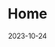 ---
title: 'Home'
date: 2023-10-24
type: landing

design:
  # Default section spacing
  spacing: "4rem"

sections:
  - block: hero
    content:
      title: Damla & Endre
      text: 👋 Düğünümüze hoş geldiniz! 👋
      primary_action:
        text: Şuna (Lütfen Tıklayın) veya bildirmek için tıklayın falan mı yazsanız acaba
        url: https://forms.gle/Bw9dwZUoYgspjnuJ9
        icon: calendar-days
      announcement:
        text: Şimdi sizden tarihi ve katılma niyetinizi not 
        link:
          text: etmenizi rica ediyoruz
          url: https://forms.gle/ZPfoa3HFsrnePHmeA
    design:
      spacing:
        padding: [0, 0, 0, 0]
        margin: [0, 0, 0, 0]
      # For full-screen, add `min-h-screen` below
      css_class: "dark"
      background:
        image:
          # Add your image background to `assets/media/`.
          filename: lupines.jpg
          filters:
            brightness: 0.2
  - block: markdown
    id: schedule
    content:
      title: Program
      text: Düğünümüz 10 Ağustos 2024 tarihinde saat 18:30'da gerçekleşecektir. Detayları sizlerle yakında paylaşacağız.
  - block: cta-image-paragraph
    id: venue
    content:
      items:
        - title: Mekan
          text: ⭐ A11 Hotel Bosphorus ⭐
          feature_icon: check
          features:
            - "Adres: Mimar Sinan, Paşa Limanı Cd. No:4, 34550 Üsküdar/İstanbul"
            - "Web sitesi: https://a11hotel.com/"
            - "Not: Davetlilerimiz için otelde sınırlı sayıda oda ayırtılmıştır. Bilgi ve rezervasyon için Hasret Hanım'a ulaşabilirsiniz: +90 542 229 88 99"
          # Upload image to `assets/media/` and reference the filename here
          image: A11_wedding.jpeg
          button:
            text: Google maps link📍
            url: https://maps.app.goo.gl/GtT4GBTT9orkwY8c8
          design:
            css_class: "bg-gray-100 dark:bg-gray-900"
  - block: markdown
    id: contact
    content:
      title: İletişim
      text: |-
        Bizimle aşağıdaki yollardan iletişime geçebilirsiniz:
        - 📧 [damlaendre@gmail.com](email:damlaendre@gmail.com)
        - 📞 Damla: +49 172 665 85 68
        - 📞 Hilal: +90 532 424 38 96

---